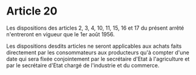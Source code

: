 # Article 20

Les dispositions des articles 2, 3, 4, 10, 11, 15, 16 et 17 du présent arrêté n'entreront en vigueur que le 1er août 1956.

Les dispositions desdits articles ne seront applicables aux achats faits directement par les consommateurs aux producteurs qu'à compter d'une date qui sera fixée conjointement par le secrétaire d'Etat à l'agriculture et par le secrétaire d'Etat chargé de l'industrie et du commerce.
